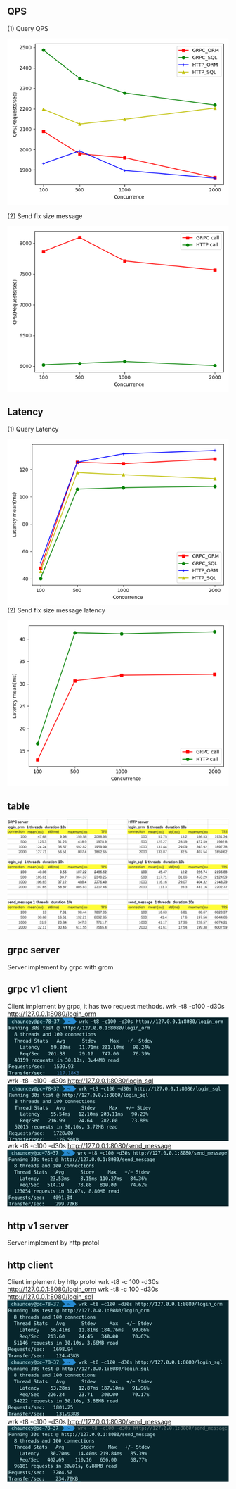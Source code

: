 ## QPS 
(1) Query QPS 

![avatar](https://github.com/Primzahlen/webStackProject/blob/master/benchmark/QPS_query.jpg)

(2) Send fix size message 

![avatar](https://github.com/Primzahlen/webStackProject/blob/master/benchmark/QPS_message.jpg)
## Latency 
(1) Query Latency 

![avatar](https://github.com/Primzahlen/webStackProject/blob/master/benchmark/Latency_mean_query.jpg)
(2) Send fix size message latency 

![avatar](https://github.com/Primzahlen/webStackProject/blob/master/benchmark/Latency_mean_message.jpg)

## table
![avatar](https://github.com/Primzahlen/webStackProject/blob/master/benchmark/table.png)
## grpc server
Server implement by grpc with grom
## grpc v1 client
Client implement by grpc, it has two request methods.
wrk -t8 -c100 -d30s http://127.0.0.1:8080/login_orm
![avatar](https://github.com/Primzahlen/webStackProject/blob/master/benchmark/p3.png)
wrk -t8 -c100 -d30s http://127.0.0.1:8080/login_sql
![avatar](https://github.com/Primzahlen/webStackProject/blob/master/benchmark/p4.png)
wrk -t8 -c100 -d30s http://127.0.0.1:8080/send_message
![avatar](https://github.com/Primzahlen/webStackProject/blob/master/benchmark/p5.png)
## http v1 server
Server implement by http protol
## http client
Client implement by http protol
wrk -t8 -c 100 -d30s http://127.0.0.1:8080/login_orm
wrk -t8 -c 100 -d30s http://127.0.0.1:8080/login_sql
![avatar](https://github.com/Primzahlen/webStackProject/blob/master/benchmark/p1.png)
wrk -t8 -c100 -d30s http://127.0.0.1:8080/send_message
![avatar](https://github.com/Primzahlen/webStackProject/blob/master/benchmark/p2.png)

